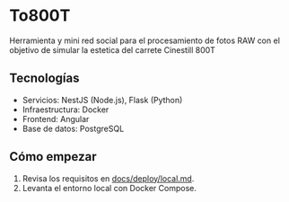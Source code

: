 # To800T

Herramienta y mini red social para el procesamiento de fotos RAW con el objetivo de simular la estetica del carrete Cinestill 800T

## Tecnologías

- Servicios: NestJS (Node.js), Flask (Python)
- Infraestructura: Docker
- Frontend: Angular
- Base de datos: PostgreSQL

## Cómo empezar

1. Revisa los requisitos en [docs/deploy/local.md](docs/deploy/local.md).
2. Levanta el entorno local con Docker Compose.
